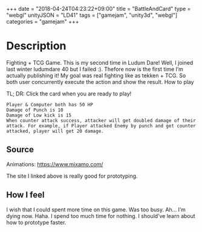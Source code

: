 +++
date = "2018-04-24T04:23:22+09:00"
title = "BattleAndCard"
type = "webgl"
unityJSON = "LD41"
tags = ["gamejam", "unity3d", "webgl"]
categories = "gamejam"
+++

# Description

Fighting + TCG Game. This is my second time in Ludum Dare! Well, I joined last winter ludumdare 40 but I failed :). Thefore now is the first time I’m actually publishing it! My goal was real fighting like as tekken + TCG. So both user concurrently execute the action and show the result.
How to play

TL; DR: Click the card when you are ready to play!

    Player & Computer both has 50 HP
    Damage of Punch is 10
    Damage of Low kick is 15
    When counter attack success, attacker will get doubled damage of their attack. For example, if Player attacked Enemy by punch and get counter attacked, player will get 20 damage.

## Source

Animations: https://www.mixamo.com/

The site I linked above is really good for prototyping.

## How I feel

I wish that I could spent more time on this game. Was too busy. Ah… I’m dying now. Haha. I spend too much time for nothing. I should’ve learn about how to prototype faster.